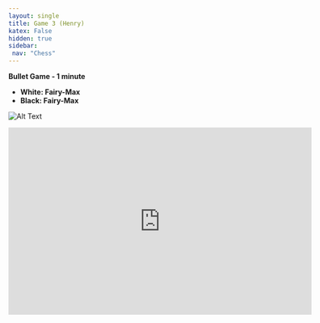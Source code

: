 ```yaml
---
layout: single
title: Game 3 (Henry)
katex: False
hidden: true
sidebar:
 nav: "Chess"
---
```

**Bullet Game - 1 minute**

 - **White: Fairy-Max**
 - **Black: Fairy-Max**


![Alt Text](https://images.chesscomfiles.com/uploads/game-gifs/90px/green/neo/0/cc/0/0/a3NZSW93WlJwRjVRZ3Y2TGZvN1BlZzg2bHQxVG1DTFNibFBPc0EzVmxyUXpjdVRMQ0tYSGlxelFLUjBSdmxRS2RtSEF0QVNBbEFPQW9YNlltZCFUWG9BSHF5SDV1RDc4YWNUQ2ZlNXpudkNUcklZUGdmUklES1RDdkNMRHdEODZkWjZRSzV6eTVZUEhDS3lPb0pIekpBT0FjQXpBWlFBcmV1cmlqemliUW9JenVl.gif)

<iframe width=600 height=371 src="https://lichess.org/study/embed/5IvhNCsR/QSyRpQbM#16" frameborder=0></iframe>
